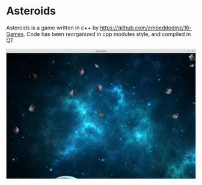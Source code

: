 # Asteroids

Asteroids is a game written in c++ by https://github.com/embeddedmz/16-Games. Code has been reorganized in cpp modules style, and compiled in QT



![game frame](/assets/frames/frame_1.png)
